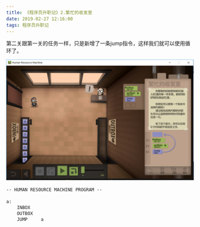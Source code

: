 ```yaml
---
title: 《程序员升职记》2.繁忙的收发室
date: 2019-02-27 12:16:00
tags: 程序员升职记
---
```

第二关跟第一关的任务一样，只是新增了一条jump指令，这样我们就可以使用循环了。
<!-- more --> 
![](https://github.com/zkangHUST/Human-Resource-Machine/blob/master/pic/02%E7%B9%81%E5%BF%99%E7%9A%84%E6%94%B6%E5%8F%91%E5%AE%A4.png?raw=true)

```
-- HUMAN RESOURCE MACHINE PROGRAM --

a:
    INBOX   
    OUTBOX  
    JUMP     a
```
